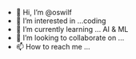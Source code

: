 - 👋 Hi, I’m @oswilf
- 👀 I’m interested in ...coding
- 🌱 I’m currently learning ... AI & ML
- 💞️ I’m looking to collaborate on ...
- 📫 How to reach me ...

<!---
oswilf/oswilf is a ✨ special ✨ repository because its `README.md` (this file) appears on your GitHub profile.
You can click the Preview link to take a look at your changes.
--->
